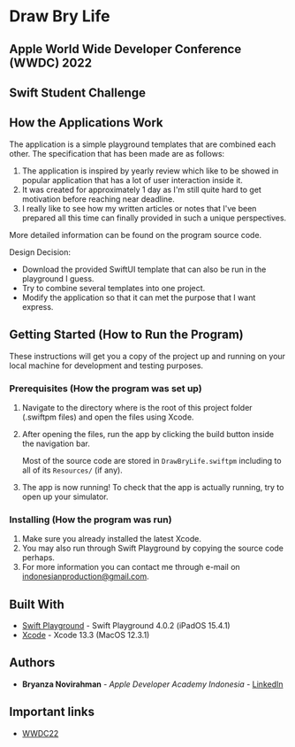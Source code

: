 # Draw Bry Life

## Apple World Wide Developer Conference (WWDC) 2022
## Swift Student Challenge

## How the Applications Work

The application is a simple playground templates that are combined each other. The specification that has been made are as follows:

1. The application is inspired by yearly review which like to be showed in popular application that has a lot of user interaction inside it. 
2. It was created for approximately 1 day as I'm still quite hard to get motivation before reaching near deadline. 
3. I really like to see how my written articles or notes that I've been prepared all this time can finally provided in such a unique perspectives. 

More detailed information can be found on the program source code.

Design Decision:
* Download the provided SwiftUI template that can also be run in the playground I guess. 
* Try to combine several templates into one project. 
* Modify the application so that it can met the purpose that I want express. 

## Getting Started (How to Run the Program)

These instructions will get you a copy of the project up and running on your local machine for development and testing purposes. 

### Prerequisites (How the program was set up)

1. Navigate to the directory where is the root of this project folder (.swiftpm files) and open the files using Xcode.
2. After opening the files, run the app by clicking the build button inside the navigation bar.

    Most of the source code are stored in `DrawBryLife.swiftpm` including to all of its `Resources/` (if any). 

3. The app is now running! To check that the app is actually running,
try to open up your simulator.

### Installing (How the program was run)

1. Make sure you already installed the latest Xcode.
2. You may also run through Swift Playground by copying the source code perhaps.
3. For more information you can contact me through e-mail on indonesianproduction@gmail.com.

## Built With

* [Swift Playground](https://www.apple.com/swift/playgrounds/) - Swift Playground 4.0.2 (iPadOS 15.4.1)
* [Xcode](https://developer.apple.com/xcode/) - Xcode 13.3 (MacOS 12.3.1)

## Authors

* **Bryanza Novirahman** - *Apple Developer Academy Indonesia* - [LinkedIn](https://www.linkedin.com/in/bryanza-novirahman-902a94131)

## Important links
* [WWDC22](https://developer.apple.com/wwdc22/swift-student-challenge/)